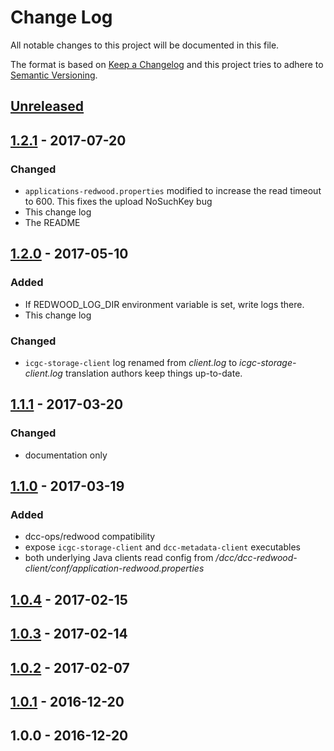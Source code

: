 # Change Log
All notable changes to this project will be documented in this file.

The format is based on [Keep a Changelog](http://keepachangelog.com/)
and this project tries to adhere to [Semantic Versioning](http://semver.org/).

## [Unreleased]

## [1.2.1] - 2017-07-20
### Changed
- `applications-redwood.properties` modified to increase the read timeout to 600. This fixes the upload NoSuchKey bug
- This change log
- The README

## [1.2.0] - 2017-05-10
### Added
- If REDWOOD_LOG_DIR environment variable is set, write logs there.
- This change log

### Changed
- `icgc-storage-client` log renamed from _client.log_ to _icgc-storage-client.log_
translation authors keep things up-to-date.

## [1.1.1] - 2017-03-20
### Changed
- documentation only

## [1.1.0] - 2017-03-19
### Added
- dcc-ops/redwood compatibility
- expose `icgc-storage-client` and `dcc-metadata-client` executables
- both underlying Java clients read config from _/dcc/dcc-redwood-client/conf/application-redwood.properties_

## [1.0.4] - 2017-02-15

## [1.0.3] - 2017-02-14

## [1.0.2] - 2017-02-07

## [1.0.1] - 2016-12-20

## 1.0.0 - 2016-12-20

[Unreleased]: https://github.com/BD2KGenomics/dcc-redwood-client/compare/1.2.1...HEAD
[1.2.1]: https://github.com/BD2KGenomics/dcc-redwood-client/compare/1.2.0...1.2.1
[1.2.0]: https://github.com/BD2KGenomics/dcc-redwood-client/compare/1.1.1...1.2.0
[1.1.1]: https://github.com/BD2KGenomics/dcc-redwood-client/compare/1.1.0...1.1.1
[1.1.0]: https://github.com/BD2KGenomics/dcc-redwood-client/compare/1.0.4...1.1.0
[1.0.4]: https://github.com/BD2KGenomics/dcc-redwood-client/compare/1.0.3...1.0.4
[1.0.3]: https://github.com/BD2KGenomics/dcc-redwood-client/compare/1.0.2...1.0.3
[1.0.2]: https://github.com/BD2KGenomics/dcc-redwood-client/compare/1.0.1...1.0.2
[1.0.1]: https://github.com/BD2KGenomics/dcc-redwood-client/compare/1.0.0...1.0.1
